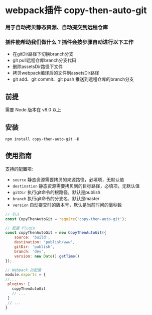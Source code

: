 webpack插件 copy-then-auto-git
====================

### 用于自动拷贝静态资源、自动提交到远程仓库

### 插件能帮助我们做什么？插件会按步骤自动进行以下工作

+ 在gitDir路径下切换branch分支
+ git pull远程仓库branch分支代码
+ 删除assetsDir路径下文件
+ 拷贝webpack编译后的文件到assetsDir路径
+ git add、git commit、git push 推送到远程仓库的branch分支

## 前提

需要 Node 版本在 v8.0 以上

## 安装

`npm install copy-then-auto-git -D`

## 使用指南

支持的配置项:

+ `source` 静态资源需要拷贝的来源路径，必填项，无默认值
+ `destination` 静态资源需要拷贝到的目标路径，必填项，无默认值
+ `gitDir` 执行git命令的根路径，默认是publish
+ `branch` 执行git命令的分支名，默认是master
+ `version` 自动提交时的版本号，默认是当前时间的毫秒数

```js
// 引入
const CopyThenAutoGit = require('copy-then-auto-git');

// 配置 Plugin
const copyThenAutoGit = new CopyThenAutoGit({
    source: 'build',
    destination: 'publish/www',
    gitDir: 'publish',
    branch: 'dev',
    version: new Date().getTime()
});

// Webpack 的配置
module.exports = {
//...
 plugins: [
   copyThenAutoGit
   // ...
 ]
 // ...
}
```
